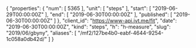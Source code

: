 {
  "properties": {
    "num": [
      5365
    ],
    "unit": [
      "steps"
    ],
    "start": [
      "2019-06-29T00:00:00Z"
    ],
    "end": [
      "2019-06-30T00:00:00Z"
    ],
    "published": [
      "2019-06-30T00:00:00Z"
    ]
  },
  "client_id": "https://www-api.jvt.me/fit",
  "date": "2019-06-30T00:00:00Z",
  "kind": "steps",
  "h": "h-measure",
  "slug": "2019/06/gbyny",
  "aliases": [
    "/mf2/127be4b0-eabf-4644-9254-1c058a0db42d/"
  ]
}
